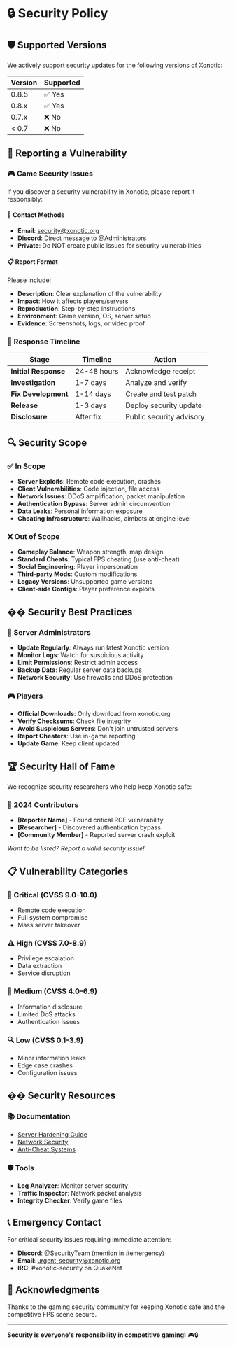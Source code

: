 # 🔒 Security Policy

## 🛡️ Supported Versions

We actively support security updates for the following versions of Xonotic:

| Version | Supported          |
| ------- | ------------------ |
| 0.8.5   | ✅ Yes            |
| 0.8.x   | ✅ Yes            |
| 0.7.x   | ❌ No             |
| < 0.7   | ❌ No             |

## 🚨 Reporting a Vulnerability

### 🎮 Game Security Issues

If you discover a security vulnerability in Xonotic, please report it responsibly:

#### 📧 Contact Methods
- **Email**: security@xonotic.org
- **Discord**: Direct message to @Administrators
- **Private**: Do NOT create public issues for security vulnerabilities

#### 📋 Report Format
Please include:
- **Description**: Clear explanation of the vulnerability
- **Impact**: How it affects players/servers
- **Reproduction**: Step-by-step instructions
- **Environment**: Game version, OS, server setup
- **Evidence**: Screenshots, logs, or video proof

### 🚀 Response Timeline

| Stage | Timeline | Action |
|-------|----------|--------|
| **Initial Response** | 24-48 hours | Acknowledge receipt |
| **Investigation** | 1-7 days | Analyze and verify |
| **Fix Development** | 1-14 days | Create and test patch |
| **Release** | 1-3 days | Deploy security update |
| **Disclosure** | After fix | Public security advisory |

## 🔍 Security Scope

### ✅ In Scope
- **Server Exploits**: Remote code execution, crashes
- **Client Vulnerabilities**: Code injection, file access
- **Network Issues**: DDoS amplification, packet manipulation
- **Authentication Bypass**: Server admin circumvention
- **Data Leaks**: Personal information exposure
- **Cheating Infrastructure**: Wallhacks, aimbots at engine level

### ❌ Out of Scope
- **Gameplay Balance**: Weapon strength, map design
- **Standard Cheats**: Typical FPS cheating (use anti-cheat)
- **Social Engineering**: Player impersonation
- **Third-party Mods**: Custom modifications
- **Legacy Versions**: Unsupported game versions
- **Client-side Configs**: Player preference exploits

## ��️ Security Best Practices

### 🎯 Server Administrators
- **Update Regularly**: Always run latest Xonotic version
- **Monitor Logs**: Watch for suspicious activity
- **Limit Permissions**: Restrict admin access
- **Backup Data**: Regular server data backups
- **Network Security**: Use firewalls and DDoS protection

### 🎮 Players
- **Official Downloads**: Only download from xonotic.org
- **Verify Checksums**: Check file integrity
- **Avoid Suspicious Servers**: Don't join untrusted servers
- **Report Cheaters**: Use in-game reporting
- **Update Game**: Keep client updated

## 🏆 Security Hall of Fame

We recognize security researchers who help keep Xonotic safe:

### 🥇 2024 Contributors
- **[Reporter Name]** - Found critical RCE vulnerability
- **[Researcher]** - Discovered authentication bypass
- **[Community Member]** - Reported server crash exploit

*Want to be listed? Report a valid security issue!*

## 📋 Vulnerability Categories

### 🚨 Critical (CVSS 9.0-10.0)
- Remote code execution
- Full system compromise
- Mass server takeover

### ⚠️ High (CVSS 7.0-8.9)  
- Privilege escalation
- Data extraction
- Service disruption

### 📢 Medium (CVSS 4.0-6.9)
- Information disclosure
- Limited DoS attacks
- Authentication issues

### 🔍 Low (CVSS 0.1-3.9)
- Minor information leaks
- Edge case crashes
- Configuration issues

## �� Security Resources

### 📚 Documentation
- [Server Hardening Guide](docs/security/server-hardening.md)
- [Network Security](docs/security/network.md)
- [Anti-Cheat Systems](docs/security/anti-cheat.md)

### 🛡️ Tools
- **Log Analyzer**: Monitor server security
- **Traffic Inspector**: Network packet analysis
- **Integrity Checker**: Verify game files

## 📞 Emergency Contact

For critical security issues requiring immediate attention:

- **Discord**: @SecurityTeam (mention in #emergency)
- **Email**: urgent-security@xonotic.org
- **IRC**: #xonotic-security on QuakeNet

## 🙏 Acknowledgments

Thanks to the gaming security community for keeping Xonotic safe and the competitive FPS scene secure.

---

**Security is everyone's responsibility in competitive gaming!** 🎮🔒
